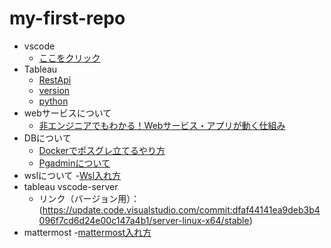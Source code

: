 # my-first-repo

- vscode 
    - [ここをクリック](https://code.visualstudio.com/Download)
- Tableau
    - [RestApi](https://github.com/tableau/rest-api-samples)
    - [version](https://help.tableau.com/current/api/rest_api/en-us/REST/rest_api_concepts_versions.htm)
    - [python](https://tableau.github.io/server-client-python/docs/)
- webサービスについて
    - [非エンジニアでもわかる！Webサービス・アプリが動く仕組み](https://www.youtube.com/watch?v=zq50JwOU_ls)
- DBについて
    - [Dockerでポスグレ立てるやり方](https://zenn.dev/ayano_sakai/articles/42e64d873bf7df)
    - [Pgadminについて](https://qiita.com/prg_mt/items/c5c8edbf45dfe87b54ef)
- wslについて
    -[Wsl入れ方](https://docs.aws.amazon.com/ja_jp/AWSEC2/latest/UserGuide/install-wsl-on-ec2-windows-instance.html)
- tableau vscode-server
    - リンク（バージョン用）：(https://update.code.visualstudio.com/commit:dfaf44141ea9deb3b4096f7cd6d24e00c147a4b1/server-linux-x64/stable)
- mattermost
    -[mattermost入れ方](https://qiita.com/nanbuwks/items/b20e2df483f6806909ab)     
